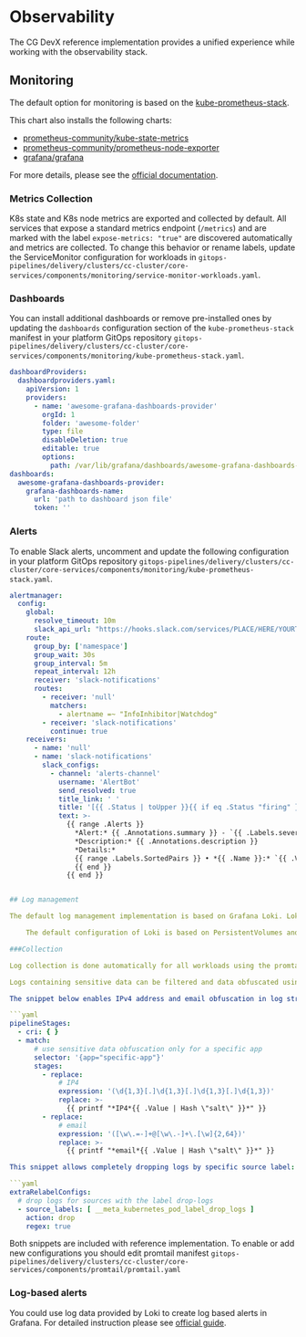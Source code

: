 # Observability

The CG DevX reference implementation provides a unified experience while working with the observability stack.

## Monitoring

The default option for monitoring is based on the [kube-prometheus-stack](https://github.com/prometheus-community/helm-charts/tree/main/charts/kube-prometheus-stack).

This chart also installs the following charts:

- [prometheus-community/kube-state-metrics](https://github.com/prometheus-community/helm-charts/tree/main/charts/kube-state-metrics)
- [prometheus-community/prometheus-node-exporter](https://github.com/prometheus-community/helm-charts/tree/main/charts/prometheus-node-exporter)
- [grafana/grafana](https://github.com/grafana/helm-charts/tree/main/charts/grafana)

For more details, please see the [official documentation](https://github.com/prometheus-community/helm-charts/tree/main/charts/kube-prometheus-stack).

### Metrics Collection

K8s state and K8s node metrics are exported and collected by default. All services that expose a standard metrics endpoint (`/metrics`) and are marked with the label `expose-metrics: "true"` are discovered automatically and metrics are collected. To change this behavior or rename labels, update the ServiceMonitor configuration for workloads in `gitops-pipelines/delivery/clusters/cc-cluster/core-services/components/monitoring/service-monitor-workloads.yaml`.

### Dashboards

You can install additional dashboards or remove pre-installed ones by updating the `dashboards` configuration section of the `kube-prometheus-stack` manifest in your platform GitOps repository `gitops-pipelines/delivery/clusters/cc-cluster/core-services/components/monitoring/kube-prometheus-stack.yaml`.

```yaml
dashboardProviders:
  dashboardproviders.yaml:
    apiVersion: 1
    providers:
      - name: 'awesome-grafana-dashboards-provider'
        orgId: 1
        folder: 'awesome-folder'
        type: file
        disableDeletion: true
        editable: true
        options:
          path: /var/lib/grafana/dashboards/awesome-grafana-dashboards-provider
dashboards:
  awesome-grafana-dashboards-provider:
    grafana-dashboards-name:
      url: 'path to dashboard json file'
      token: ''

 ```

### Alerts

To enable Slack alerts, uncomment and update the following configuration in your platform GitOps repository `gitops-pipelines/delivery/clusters/cc-cluster/core-services/components/monitoring/kube-prometheus-stack.yaml`.

```yaml
alertmanager:
  config:
    global:
      resolve_timeout: 10m
      slack_api_url: "https://hooks.slack.com/services/PLACE/HERE/YOURTOKEN"
    route:
      group_by: ['namespace']
      group_wait: 30s
      group_interval: 5m
      repeat_interval: 12h
      receiver: 'slack-notifications'
      routes:
        - receiver: 'null'
          matchers:
            - alertname =~ "InfoInhibitor|Watchdog"
        - receiver: 'slack-notifications'
          continue: true
    receivers:
      - name: 'null'
      - name: 'slack-notifications'
        slack_configs:
          - channel: 'alerts-channel'
            username: 'AlertBot'
            send_resolved: true
            title_link: ' '
            title: '[{{ .Status | toUpper }}{{ if eq .Status "firing" }}:{{ .Alerts.Firing | len }}{{ end }}] Monitoring Event Notification'
            text: >-
              {{ range .Alerts }}
                *Alert:* {{ .Annotations.summary }} - `{{ .Labels.severity }}`
                *Description:* {{ .Annotations.description }}
                *Details:*
                {{ range .Labels.SortedPairs }} • *{{ .Name }}:* `{{ .Value }}`
                {{ end }}
              {{ end }}


## Log management

The default log management implementation is based on Grafana Loki. Loki is optimized to work with K8s pod logs by design. It allows you to seamlessly switch between metrics and logs using the same labels, greatly improving the user experience. Loki is integrated with Grafana for monitoring, and Grafana is used as the default user interface to query logs.

    The default configuration of Loki is based on PersistentVolumes and uses in-memory stores. It's not suitable for storing a large amount of data with a short retention period.

###Collection

Log collection is done automatically for all workloads using the promtail agent.

Logs containing sensitive data can be filtered and data obfuscated using promtail's built-in functionality.

The snippet below enables IPv4 address and email obfuscation in log streams:

```yaml
pipelineStages:
  - cri: { }
  - match:
      # use sensitive data obfuscation only for a specific app
      selector: '{app="specific-app"}'
      stages:
        - replace:
            # IP4
            expression: '(\d{1,3}[.]\d{1,3}[.]\d{1,3}[.]\d{1,3})'
            replace: >-
              {{ printf "*IP4*{{ .Value | Hash \"salt\" }}*" }}
        - replace:
            # email
            expression: '([\w\.=-]+@[\w\.-]+\.[\w]{2,64})'
            replace: >-
              {{ printf "*email*{{ .Value | Hash \"salt\" }}*" }}

This snippet allows completely dropping logs by specific source label:

```yaml
extraRelabelConfigs:
  # drop logs for sources with the label drop-logs
  - source_labels: [ __meta_kubernetes_pod_label_drop_logs ]
    action: drop
    regex: true
```

Both snippets are included with reference implementation. To enable or add new configurations you should edit promtail
manifest `gitops-pipelines/delivery/clusters/cc-cluster/core-services/components/promtail/promtail.yaml`

### Log-based alerts

You could use log data provided by Loki to create log based alerts in Grafana. For detailed instruction please
see [official guide](https://grafana.com/tutorials/create-alerts-with-logs/). 
